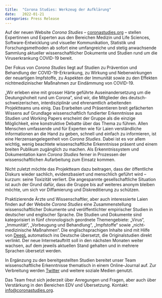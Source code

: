 ```yaml
---
title:  "Corona Studies: Werkzeug der Aufklärung"
date:   2022-01-21
categories: Press Release
---
```

Auf der neuen Website _Corona Studies_ – [coronastudies.org](https://coronastudies.org) – stellen Expertinnen und Experten aus den Bereichen Medizin und Life Sciences, Software-Entwicklung und visueller Kommunikation, Statistik und Forschungsmethoden ab sofort eine umfangreiche und stetig anwachsende Sammlung aktueller wissenschaftlicher Dokumente und Studien rund um die Viruserkrankung COVID-19 bereit.

Der Fokus von _Corona Studies_ liegt auf Studien zu Prävention und Behandlung der COVID-19-Erkrankung, zu Wirkung und Nebenwirkungen der neuartigen Impfstoffe, zu Aspekten der Immunität sowie zu den Effekten nichtmedizinischer Maßnahmen zur Eindämmung von COVID-19.

„Wir erleben eine mit grosser Härte geführte Auseinandersetzung um die Deutungshoheit rund um Corona“, sind wir, die Mitglieder des deutsch-schweizerischen, interdisziplinär und ehrenamtlich arbeitenden Projektteams uns einig. Das Erarbeiten und Präsentieren breit gefächerten Wissens auf Grundlage wissenschaftlich fundierter Erkenntnisse aus Studien und Working Papers erscheint der Gruppe als die einzige Möglichkeit, eine konstruktive Debatte über das Thema zu führen. Allen Menschen umfassende und für Experten wie für Laien verständliche Informationen an die Hand zu geben, schnell und einfach zu informieren, ist eine Herzensangelegenheit von _Corona Studies_. Dabei ist es vor allem wichtig, wenig beachtete wissenschaftliche Erkenntnisse präsent und einem breiten Publikum zugänglich zu machen. Als Erkenntnissystem und Dokumentation kann _Corona Studies_ ferner in Prozessen der wissenschaftlichen Aufarbeitung zum Einsatz kommen.

Nicht zuletzt möchte das Projektteam dazu beitragen, dass der öffentliche Diskurs wieder sachlich, evidenzbasiert und menschlich geführt wird – kurzum: seine Toxizität verliert. Die angespannte gesellschaftliche Situation ist auch der Grund dafür, dass die Gruppe bis auf weiteres anonym bleiben möchte, um sich vor Diffamierung und Diskreditierung zu schützen.

Praktizierende Ärzte und Wissenschaftler, aber auch interessierte Laien finden auf der Website _Corona Studies_ eine Zusammenstellung wissenschaftlicher Dokumente und veröffentlichter empirischer Studien in deutscher und englischer Sprache. Die Studien und Dokumente sind kategorisiert in fünf chronologisch geordnete Themengebiete: „Virus“, „Immunität“, „Vorbeugung und Behandlung“, „Impfstoffe“ sowie „nicht-medizinische Maßnahmen“. Die englischsprachigen Inhalte sind mit Hilfe von [DeepL](https://deepl.com) automatisch ins Deutsche übersetzt, die Originalstudien direkt verlinkt. Der neue Internetauftritt soll in den nächsten Monaten weiter wachsen, auf dem jeweils aktuellen Stand gehalten und in mehrere Sprachen übersetzt werden.

In Ergänzung zu den bereitgestellten Studien bereitet unser Team wissenschaftliche Erkenntnisse thematisch in einem Online-Journal auf. Zur Verbreitung werden [Twitter](https://twitter.com/coronastudies) und weitere soziale Medien genutzt.

Das Team freut sich jederzeit über Anregungen und Fragen, aber auch über Verstärkung in den Bereichen EDV und Übersetzung. Kontakt: [info@coronastudies.org](mailto:info@coronastudies.org).
